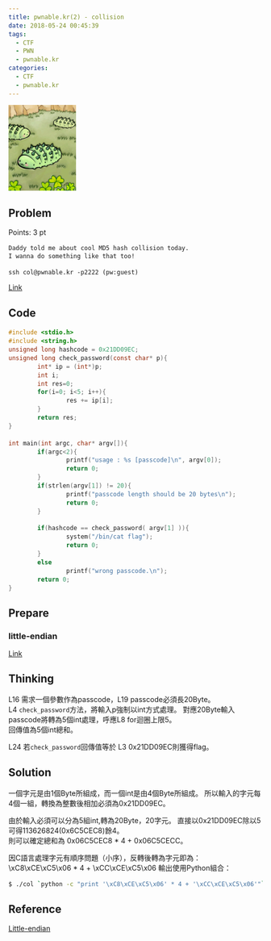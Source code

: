 ```yaml
---
title: pwnable.kr(2) - collision
date: 2018-05-24 00:45:39
tags:
  - CTF
  - PWN
  - pwnable.kr
categories:
  - CTF
  - pwnable.kr
---
```

![](/images/pwnable-kr/collision.png)
## Problem  
Points: 3 pt  
```
Daddy told me about cool MD5 hash collision today.
I wanna do something like that too!

ssh col@pwnable.kr -p2222 (pw:guest)
```
[Link](http://pwnable.kr/play.php)
<!-- More -->

## Code
```c 
#include <stdio.h>
#include <string.h>
unsigned long hashcode = 0x21DD09EC;
unsigned long check_password(const char* p){
        int* ip = (int*)p;
        int i;
        int res=0;
        for(i=0; i<5; i++){
                res += ip[i];
        }
        return res;
}

int main(int argc, char* argv[]){
        if(argc<2){
                printf("usage : %s [passcode]\n", argv[0]);
                return 0;
        }
        if(strlen(argv[1]) != 20){
                printf("passcode length should be 20 bytes\n");
                return 0;
        }

        if(hashcode == check_password( argv[1] )){
                system("/bin/cat flag");
                return 0;
        }
        else
                printf("wrong passcode.\n");
        return 0;
}

```

## Prepare  
### little-endian  
[Link](https://en.wikipedia.org/wiki/Endianness#Little-endian)

## Thinking  
L16 需求一個參數作為passcode，L19 passcode必須長20Byte。  
L4 `check_password`方法，將輸入p強制以int方式處理。
對應20Byte輸入passcode將轉為5個int處理，呼應L8 for迴圈上限5。  
回傳值為5個int總和。

L24 若`check_password`回傳值等於 L3 0x21DD09EC則獲得flag。


## Solution  
一個字元是由1個Byte所組成，而一個int是由4個Byte所組成。
所以輸入的字元每4個一組，轉換為整數後相加必須為0x21DD09EC。  

由於輸入必須可以分為5組int,轉為20Byte，20字元。 
直接以0x21DD09EC除以5可得113626824(0x6C5CEC8)餘4。  
則可以確定總和為 0x06C5CEC8 * 4 + 0x06C5CECC。  

因C語言處理字元有順序問題（小序），反轉後轉為字元即為：  
\xC8\xCE\xC5\x06 * 4 + \xCC\xCE\xC5\x06
輸出使用Python組合：
```sh
$ ./col `python -c "print '\xC8\xCE\xC5\x06' * 4 + '\xCC\xCE\xC5\x06'"`
```

## Reference  
[Little-endian](https://en.wikipedia.org/wiki/Endianness#Little-endian)

